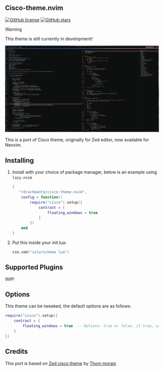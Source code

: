 ## Cisco-theme.nvim 
[![GitHub license](https://img.shields.io/github/license/rdrachmanto/cisco-theme.nvim)](https://github.com/rdrachmanto/cisco-theme.nvim/blob/main/LICENSE) [![GitHub stars](https://img.shields.io/github/stars/rdrachmanto/cisco-theme.nvim.svg)](https://github.com/rdrachmanto/cisco-theme.nvim/stargazers)

> [!WARNING]
> This theme is still currently in development!

![Screenshot](./media/screenshot.png)

This is a port of Cisco theme, originally for Zed editor, now available for Neovim. 

## Installing

1. Install with your choice of package manager, below is an example using `lazy.nvim`

   ```lua
   {
      "rdrachmanto/cisco-theme.nvim",
       config = function()
           require("cisco").setup({
               contrast = {
                   floating_windows = true
               }
           })
       end
   }
   ```

2. Put this inside your init.lua:

   ```lua
   vim.cmd("colorscheme lua")
   ```

## Supported Plugins

WIP!

## Options

This theme can be tweaked, the default options are as follows:

```lua
require("cisco").setup({
    contrast = {
        floating_windows = true  -- Options: true or false, if true, use lighter background color for floating windows (Lazy, WhicKey, etc..)
    }
})
```

## Credits

This port is based on [Zed cisco theme](https://github.com/thommorais/zed-cisco-theme) by [Thom morais](https://github.com/thommorais)

